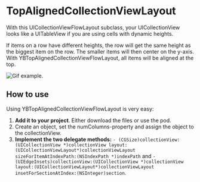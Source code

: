 TopAlignedCollectionViewLayout
====================================

With this UICollectionViewFlowLayout subclass, your UICollectionView looks like a UITableView if you are using cells with dynamic heights.

If items on a row have different heights, the row will get the same height as the biggest item on the row. The smaller items will then center on the y-axis. With YBTopAlignedCollectionViewFlowLayout, all items will be aligned at the top.

![Gif example](http://i58.tinypic.com/13zmhyo.gif).

## How to use

Using YBTopAlignedCollectionViewFlowLayout is very easy:

1. **Add it to your project**. Either download the files or use the pod.
2. Create an object, set the numColumns-property and assign the object to the collectionView.
3. **Implement the two delegate methods:** `- (CGSize)collectionView:(UICollectionView *)collectionView layout:(UICollectionViewLayout*)collectionViewLayout sizeForItemAtIndexPath:(NSIndexPath *)indexPath` and `- (UIEdgeInsets)collectionView:(UICollectionView *)collectionView layout:(UICollectionViewLayout*)collectionViewLayout insetForSectionAtIndex:(NSInteger)section`.
